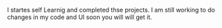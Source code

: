 I startes self Learnig and completed thse projects. I am still working to do changes in my code and UI soon you will will get it.
